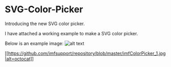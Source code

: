# SVG-Color-Picker
Introducing the new SVG color picker.

I have attached a working example to make a SVG color picker.

Below is an example image:
![alt text](https://raw.githubusercontent.com/imfsupport/SVG-Color-Picker/master/to/img.png)

[[https://github.com/imfsupport/repository/blob/master/imfColorPicker_1.jpg|alt=octocat]]
